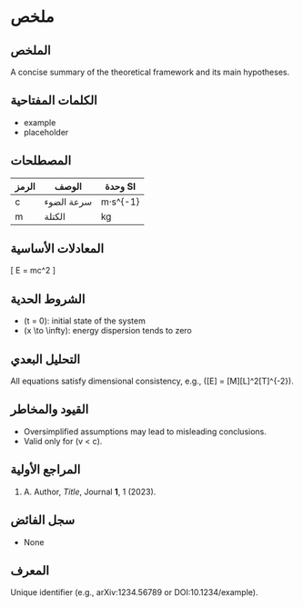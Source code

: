 <!-- mandatory fields: identity, abstract, keywords, nomenclature, core_equations, boundary_conditions, dimensional_analysis, limitations_risks, preliminary_references -->

# ملخص

## الملخص
A concise summary of the theoretical framework and its main hypotheses.

## الكلمات المفتاحية
- example
- placeholder

## المصطلحات
| الرمز | الوصف | وحدة SI |
|--------|-------------|---------|
| c      | سرعة الضوء | m·s^{-1} |
| m      | الكتلة | kg |

## المعادلات الأساسية
\[
E = mc^2
\]

## الشروط الحدية
- \(t = 0\): initial state of the system
- \(x \to \infty\): energy dispersion tends to zero

## التحليل البعدي
All equations satisfy dimensional consistency, e.g., \([E] = [M][L]^2[T]^{-2}\).

## القيود والمخاطر
- Oversimplified assumptions may lead to misleading conclusions.
- Valid only for \(v < c\).

## المراجع الأولية
1. A. Author, *Title*, Journal **1**, 1 (2023).

## سجل الفائض
- None

## المعرف
Unique identifier (e.g., arXiv:1234.56789 or DOI:10.1234/example).
